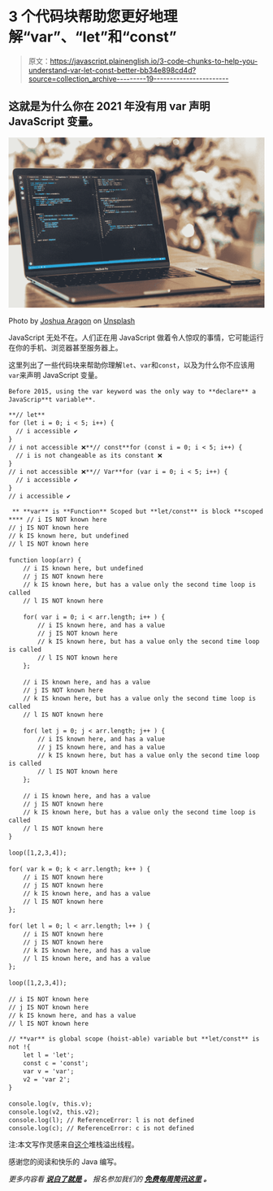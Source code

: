 # 3 个代码块帮助您更好地理解“var”、“let”和“const”

> 原文：<https://javascript.plainenglish.io/3-code-chunks-to-help-you-understand-var-let-const-better-bb34e898cd4d?source=collection_archive---------19----------------------->

## 这就是为什么你在 2021 年没有用 var 声明 JavaScript 变量。

![](img/c43a82fd9a768c05b5d0182dd12be3c8.png)

Photo by [Joshua Aragon](https://unsplash.com/@goshua13?utm_source=medium&utm_medium=referral) on [Unsplash](https://unsplash.com?utm_source=medium&utm_medium=referral)

JavaScript 无处不在。人们正在用 JavaScript 做着令人惊叹的事情，它可能运行在你的手机、浏览器甚至服务器上。

这里列出了一些代码块来帮助你理解`let`、`var`和`const`，以及为什么你不应该用`var`来声明 JavaScript 变量。

```
Before 2015, using the var keyword was the only way to **declare** a JavaScrip**t variable**.
```

```
**// let**
for (let i = 0; i < 5; i++) {
  // i accessible ✔️
}
// i not accessible ❌**// const**for (const i = 0; i < 5; i++) {
  // i is not changeable as its constant ❌
}
// i not accessible ❌**// Var**for (var i = 0; i < 5; i++) {
  // i accessible ✔️
}
// i accessible ✔️
```

```
 ** **var** is **Function** Scoped but **let/const** is block **scoped **** // i IS NOT known here
// j IS NOT known here
// k IS known here, but undefined
// l IS NOT known here

function loop(arr) {
    // i IS known here, but undefined
    // j IS NOT known here
    // k IS known here, but has a value only the second time loop is called
    // l IS NOT known here

    for( var i = 0; i < arr.length; i++ ) {
        // i IS known here, and has a value
        // j IS NOT known here
        // k IS known here, but has a value only the second time loop is called
        // l IS NOT known here
    };

    // i IS known here, and has a value
    // j IS NOT known here
    // k IS known here, but has a value only the second time loop is called
    // l IS NOT known here

    for( let j = 0; j < arr.length; j++ ) {
        // i IS known here, and has a value
        // j IS known here, and has a value
        // k IS known here, but has a value only the second time loop is called
        // l IS NOT known here
    };

    // i IS known here, and has a value
    // j IS NOT known here
    // k IS known here, but has a value only the second time loop is called
    // l IS NOT known here
}

loop([1,2,3,4]);

for( var k = 0; k < arr.length; k++ ) {
    // i IS NOT known here
    // j IS NOT known here
    // k IS known here, and has a value
    // l IS NOT known here
};

for( let l = 0; l < arr.length; l++ ) {
    // i IS NOT known here
    // j IS NOT known here
    // k IS known here, and has a value
    // l IS known here, and has a value
};

loop([1,2,3,4]);

// i IS NOT known here
// j IS NOT known here
// k IS known here, and has a value
// l IS NOT known here
```

```
// **var** is global scope (hoist-able) variable but **let/const** is not !{
    let l = 'let';
    const c = 'const';
    var v = 'var';
    v2 = 'var 2';
}

console.log(v, this.v);
console.log(v2, this.v2);
console.log(l); // ReferenceError: l is not defined
console.log(c); // ReferenceError: c is not defined
```

注:本文写作灵感来自[这个](https://stackoverflow.com/questions/762011/whats-the-difference-between-using-let-and-var)堆栈溢出线程。

感谢您的阅读和快乐的 Java 编写。

*更多内容看* [***说白了就是***](http://plainenglish.io/) ***。*** *报名参加我们的* [***免费每周简讯这里***](http://newsletter.plainenglish.io/) ***。***